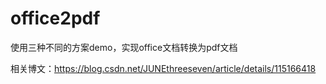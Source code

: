 # office2pdf
使用三种不同的方案demo，实现office文档转换为pdf文档

相关博文：https://blog.csdn.net/JUNEthreeseven/article/details/115166418
